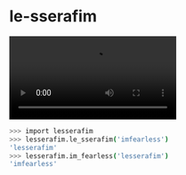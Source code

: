 # le-sserafim

![](https://le-sserafim.com/res/etc/LS_LOGOMOTION_EDIT_FINAL.mp4)

```bash
>>> import lesserafim
>>> lesserafim.le_sserafim('imfearless')
'lesserafim'
>>> lesserafim.im_fearless('lesserafim')
'imfearless'
```
